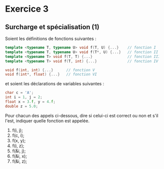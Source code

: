 # Exercice 3
## Surcharge et spécialisation (1)

Soient les définitions de fonctions suivantes :

```cpp
template <typename T, typename U> void f(T, U) {...}    // fonction I
template <typename T, typename U> void f(T*, U) {...}   // fonction II
template <typename T> void f(T, T) {...}                // fonction III
template <typename T> void f(T, int) {...}              // fonction IV

void f(int, int) {...}      // fonction V
void f(int*, float) {...}   // fonction VI
```

et soient les déclarations de variables suivantes :

```cpp
char c = 'A';
int i = 1, j = 2;
float x = 3.f, y = 4.f;
double z = 5.0;
```

Pour chacun des appels ci-dessous, dire si celui-ci est correct ou non et s'il
l'est, indiquer quelle fonction est appelée.

1) f(i, j);
2) f(c, i);
3) f(x, y);
4) f(i, z);
5) f(&i, j);
6) f(&i, x);
7) f(&i, z);